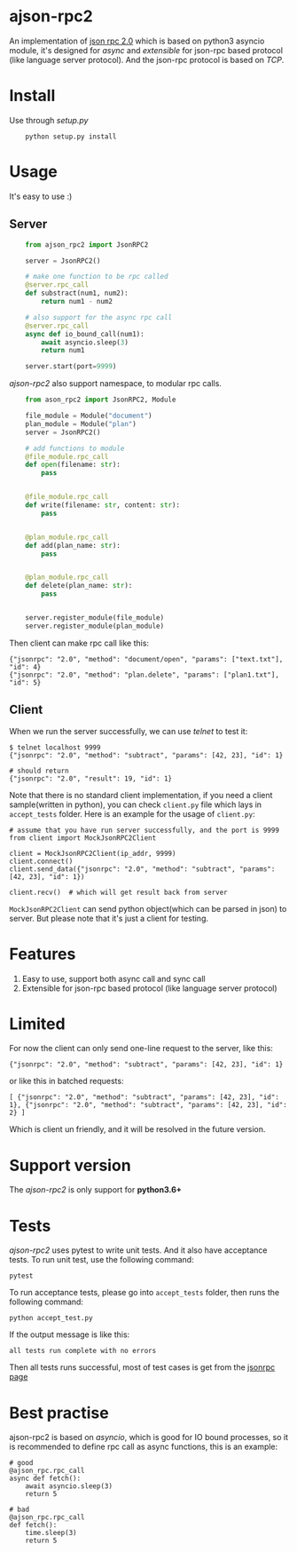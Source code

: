 # ajson-rpc2
An implementation of [json rpc 2.0](http://www.jsonrpc.org/) which is based on python3 asyncio module, it's designed for *async* and *extensible* for json-rpc based protocol (like language server protocol).  And the json-rpc protocol is based on *TCP*.

# Install
Use through *setup.py*

```shell
    python setup.py install
```

# Usage
It's easy to use :)

## Server
```python
    from ajson_rpc2 import JsonRPC2

    server = JsonRPC2()

    # make one function to be rpc called
    @server.rpc_call
    def substract(num1, num2):
        return num1 - num2

    # also support for the async rpc call
    @server.rpc_call
    async def io_bound_call(num1):
        await asyncio.sleep(3)
        return num1

    server.start(port=9999)
```

*ajson-rpc2* also support namespace, to modular rpc calls.
```python
    from ason_rpc2 import JsonRPC2, Module

    file_module = Module("document")
    plan_module = Module("plan")
    server = JsonRPC2()

    # add functions to module
    @file_module.rpc_call
    def open(filename: str):
        pass


    @file_module.rpc_call
    def write(filename: str, content: str):
        pass


    @plan_module.rpc_call
    def add(plan_name: str):
        pass


    @plan_module.rpc_call
    def delete(plan_name: str):
        pass


    server.register_module(file_module)
    server.register_module(plan_module)
```

Then client can make rpc call like this:

    {"jsonrpc": "2.0", "method": "document/open", "params": ["text.txt"], "id": 4}
    {"jsonrpc": "2.0", "method": "plan.delete", "params": ["plan1.txt"], "id": 5}

## Client
When we run the server successfully, we can use *telnet* to test it:

    $ telnet localhost 9999
    {"jsonrpc": "2.0", "method": "subtract", "params": [42, 23], "id": 1}

    # should return
    {"jsonrpc": "2.0", "result": 19, "id": 1}

Note that there is no standard client implementation, if you need a client sample(written in python), you can check `client.py` file which lays in `accept_tests` folder. Here is an example for the usage of `client.py`:

    # assume that you have run server successfully, and the port is 9999
    from client import MockJsonRPC2Client

    client = MockJsonRPC2Client(ip_addr, 9999)
    client.connect()
    client.send_data({"jsonrpc": "2.0", "method": "subtract", "params": [42, 23], "id": 1})

    client.recv()  # which will get result back from server

`MockJsonRPC2Client` can send python object(which can be parsed in json) to server.  But please note that it's just a client for testing.

# Features
1. Easy to use, support both async call and sync call
2. Extensible for json-rpc based protocol (like language server protocol)

# Limited
For now the client can only send one-line request to the server, like this:

    {"jsonrpc": "2.0", "method": "subtract", "params": [42, 23], "id": 1}

or like this in batched requests:

    [ {"jsonrpc": "2.0", "method": "subtract", "params": [42, 23], "id": 1}, {"jsonrpc": "2.0", "method": "subtract", "params": [42, 23], "id": 2} ]

Which is client un friendly, and it will be resolved in the future version.

# Support version
The *ajson-rpc2* is only support for **python3.6+**

# Tests
*ajson-rpc2* uses pytest to write unit tests.  And it also have acceptance tests.  To run unit test, use the following command:

    pytest

To run acceptance tests, please go into `accept_tests` folder, then runs the following command:

    python accept_test.py

If the output message is like this:

    all tests run complete with no errors

Then all tests runs successful, most of test cases is get from the [jsonrpc page](http://www.jsonrpc.org/specification)


# Best practise
ajson-rpc2 is based on *asyncio*, which is good for IO bound processes, so it is recommended to define rpc call as async functions, this is an example:

    # good
    @ajson_rpc.rpc_call
    async def fetch():
        await asyncio.sleep(3)
        return 5

    # bad
    @ajson_rpc.rpc_call
    def fetch():
        time.sleep(3)
        return 5
